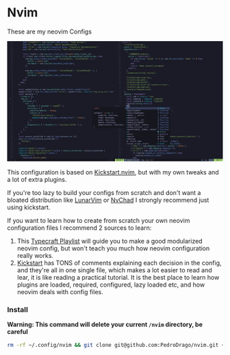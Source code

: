 # Nvim

These are my neovim Configs

<p align="center">
    <img src="./config_printscreen.png"/>
</p>

This configuration is based on [Kickstart.nvim](https://github.com/nvim-lua/kickstart.nvim), but with my own tweaks and a lot of extra plugins.

If you're too lazy to build your configs from scratch and don't want a bloated distribution like [LunarVim](https://www.lunarvim.org/) or [NvChad](https://nvchad.com/) I strongly recommend just using kickstart.

If you want to learn how to create from scratch your own neovim configuration files I recommend 2 sources to learn:
1. This [Typecraft Playlist](https://www.youtube.com/watch?v=zHTeCSVAFNY&list=PLsz00TDipIffreIaUNk64KxTIkQaGguqn) will guide you to make a good modularized neovim config, but won't teach you much how neovim configuration really works.
2. [Kickstart](https://github.com/nvim-lua/kickstart.nvim) has TONS of comments explaining each decision in the config, and they're all in one single file, which makes a lot easier to read and lear, it is like reading a practical tutorial. It is the best place to learn how plugins are loaded, required, configured, lazy loaded etc, and how neovim deals with config files.

### Install 
**Warning: This command will delete your current `/nvim` directory, be careful**
```bash
rm -rf ~/.config/nvim && git clone git@github.com:PedroDrago/nvim.git ~/.config/nvim
```
